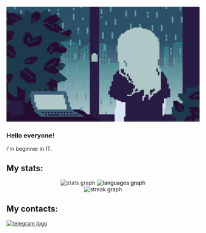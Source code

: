 <br clear="both">

<div align="center">
  <img height="300" width="600" src="Haramura.gif"/>
</div>

### Hello everyone!
I'm beginner in IT.

## My stats:

<div align="center">
  <img src="https://github-readme-stats.vercel.app/api?username=Haramura101&hide_title=false&hide_rank=false&show_icons=true&include_all_commits=true&count_private=true&disable_animations=false&theme=dracula&locale=en&hide_border=false&order=1" height="150" alt="stats graph"  />
  <img src="https://github-readme-stats.vercel.app/api/top-langs?username=Haramura101&locale=en&hide_title=false&layout=compact&card_width=320&langs_count=5&theme=dracula&hide_border=false&order=2" height="150" alt="languages graph"  />
</div>

<div align="center">
  <img src="https://streak-stats.demolab.com?user=Haramura101&locale=en&mode=daily&theme=dark&hide_border=false&border_radius=5&order=3" height="220" alt="streak graph"  />
</div>

## My contacts:

<div>
    <a href="https://t.me/Haramura101" target="_blank">
    <img src="https://img.shields.io/static/v1?message=Telegram&logo=telegram&label=&color=2CA5E0&logoColor=white&labelColor=&style=for-the-badge" height="25" alt="telegram logo"  />
  </a>
</div>
